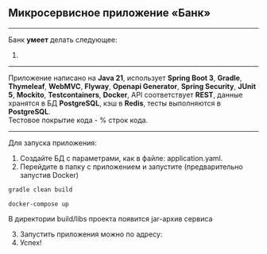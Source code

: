 ## Микросервисное приложение «Банк»

_______

Банк **умеет** делать следующее:

1. 

-------

Приложение написано на **Java 21**, использует **Spring Boot 3**, **Gradle**, **Thymeleaf**, **WebMVC**, **Flyway**, 
**Openapi Generator**, **Spring Security**,
**JUnit 5**, **Mockito**, **Testcontainers**, **Docker**, API соответствует **REST**, данные хранятся в БД **PostgreSQL**, 
кэш в **Redis**, тесты выполняются в **PostgreSQL**.  
Тестовое покрытие кода - % строк кода.

-------

Для запуска приложения:

1. Создайте БД с параметрами, как в файле: application.yaml.
2. Перейдите в папку с приложением и запустите (предварительно запустив Docker)

```gradle
gradle clean build
```

```command
docker-compose up
```

В директории build/libs проекта появится jar-архив сервиса

3. Запустить приложения можно по адресу:  
   [](http://localhost:80)
   [](http://localhost:80)
4. Успех!  